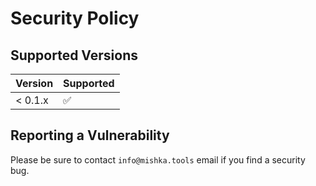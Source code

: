 # Security Policy

## Supported Versions

| Version | Supported          |
| ------- | ------------------ |
| < 0.1.x   | :white_check_mark: |

## Reporting a Vulnerability

Please be sure to contact `info@mishka.tools` email if you find a security bug.
